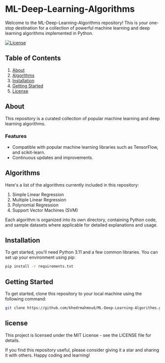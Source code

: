# ML-Deep-Learning-Algorithms

Welcome to the ML-Deep-Learning-Algorithms repository! This is your one-stop destination for a collection of powerful machine learning and deep learning algorithms implemented in Python.

[![License](https://img.shields.io/badge/License-MIT-blue.svg)](LICENSE)

## Table of Contents

1. [About](#about)
2. [Algorithms](#algorithms)
3. [Installation](#installation)
4. [Getting Started](#getting-started)
5. [License](#license)

## About

This repository is a curated collection of popular machine learning and deep learning algorithms.

### Features

- Compatible with popular machine learning libraries such as TensorFlow, and scikit-learn.
- Continuous updates and improvements.

## Algorithms

Here's a list of the algorithms currently included in this repository:

1. Simple Linear Regression
2. Multiple Linear Regression
3. Polynomial Regression
4. Support Vector Machines (SVM)
<!--2. Logistic Regression
3. Support Vector Machines (SVM)
4. K-Nearest Neighbors (KNN)
5. Decision Trees and Random Forests
6. K-Means Clustering
7. Principal Component Analysis (PCA)
8. Artificial Neural Networks (ANN)
9. Convolutional Neural Networks (CNN)
10. Recurrent Neural Networks (RNN)
11. Generative Adversarial Networks (GAN)
12. Reinforcement Learning Algorithms-->

Each algorithm is organized into its own directory, containing Python code, and sample datasets where applicable for detailed explanations and usage.

## Installation

To get started, you'll need Python 3.11 and a few common libraries. You can set up your environment using pip:

```bash
pip install -r requirements.txt
```

## Getting Started

To get started, clone this repository to your local machine using the following command:

```bash
git clone https://github.com/khedrmahmoud/ML-Deep-Learning-Algorithms.git
```
## license
This project is licensed under the MIT License - see the LICENSE file for details.

If you find this repository useful, please consider giving it a star and sharing it with others. Happy coding and learning!
